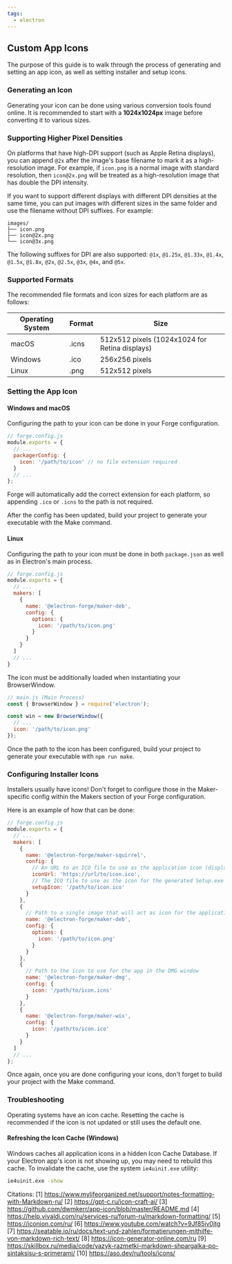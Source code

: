 ```yaml
---
tags:
  - electron
---
```

## Custom App Icons

The purpose of this guide is to walk through the process of generating and setting an app icon, as well as setting installer and setup icons.

### Generating an Icon

Generating your icon can be done using various conversion tools found online. It is recommended to start with a **1024x1024px** image before converting it to various sizes.

### Supporting Higher Pixel Densities

On platforms that have high-DPI support (such as Apple Retina displays), you can append `@2x` after the image's base filename to mark it as a high-resolution image. For example, if `icon.png` is a normal image with standard resolution, then `icon@2x.png` will be treated as a high-resolution image that has double the DPI intensity.

If you want to support different displays with different DPI densities at the same time, you can put images with different sizes in the same folder and use the filename without DPI suffixes. For example:

```
images/
├── icon.png
├── icon@2x.png
└── icon@3x.png
```

The following suffixes for DPI are also supported: `@1x`, `@1.25x`, `@1.33x`, `@1.4x`, `@1.5x`, `@1.8x`, `@2x`, `@2.5x`, `@3x`, `@4x`, and `@5x`.

### Supported Formats

The recommended file formats and icon sizes for each platform are as follows:

| Operating System | Format | Size                                           |
| ---------------- | ------ | ---------------------------------------------- |
| macOS            | .icns  | 512x512 pixels (1024x1024 for Retina displays) |
| Windows          | .ico   | 256x256 pixels                                 |
| Linux            | .png   | 512x512 pixels                                 |

### Setting the App Icon

#### Windows and macOS

Configuring the path to your icon can be done in your Forge configuration.

```javascript
// forge.config.js
module.exports = {
  // ...
  packagerConfig: {
    icon: '/path/to/icon' // no file extension required
  }
  // ...
};
```

Forge will automatically add the correct extension for each platform, so appending `.ico` or `.icns` to the path is not required.

After the config has been updated, build your project to generate your executable with the Make command.

#### Linux

Configuring the path to your icon must be done in both `package.json` as well as in Electron's main process.

```javascript
// forge.config.js
module.exports = {
  // ...
  makers: [
    {
      name: '@electron-forge/maker-deb',
      config: {
        options: {
          icon: '/path/to/icon.png'
        }
      }
    }
  ]
  // ...
}
```

The icon must be additionally loaded when instantiating your BrowserWindow.

```javascript
// main.js (Main Process)
const { BrowserWindow } = require('electron');

const win = new BrowserWindow({
  // ...
  icon: '/path/to/icon.png'
});
```

Once the path to the icon has been configured, build your project to generate your executable with `npm run make`.

### Configuring Installer Icons

Installers usually have icons! Don't forget to configure those in the Maker-specific config within the Makers section of your Forge configuration.

Here is an example of how that can be done:

```javascript
// forge.config.js
module.exports = {
  // ...
  makers: [
    {
      name: '@electron-forge/maker-squirrel',
      config: {
        // An URL to an ICO file to use as the application icon (displayed in Control Panel > Programs and Features).
        iconUrl: 'https://url/to/icon.ico',
        // The ICO file to use as the icon for the generated Setup.exe
        setupIcon: '/path/to/icon.ico'
      }
    },
    {
      // Path to a single image that will act as icon for the application
      name: '@electron-forge/maker-deb',
      config: {
        options: {
          icon: '/path/to/icon.png'
        }
      }
    },
    {
      // Path to the icon to use for the app in the DMG window
      name: '@electron-forge/maker-dmg',
      config: {
        icon: '/path/to/icon.icns'
      }
    },
    {
      name: '@electron-forge/maker-wix',
      config: {
        icon: '/path/to/icon.ico'
      }
    }
  ]
  // ...
};
```

Once again, once you are done configuring your icons, don't forget to build your project with the Make command.

### Troubleshooting

Operating systems have an icon cache. Resetting the cache is recommended if the icon is not updated or still uses the default one.

#### Refreshing the Icon Cache (Windows)

Windows caches all application icons in a hidden Icon Cache Database. If your Electron app's icon is not showing up, you may need to rebuild this cache. To invalidate the cache, use the system `ie4uinit.exe` utility:

```bash
ie4uinit.exe -show
```

Citations:
[1] https://www.mylifeorganized.net/support/notes-formatting-with-Markdown-ru/
[2] https://gpt-c.ru/icon-craft-ai/
[3] https://github.com/dwmkerr/app-icon/blob/master/README.md
[4] https://help.vivaldi.com/ru/services-ru/forum-ru/markdown-formatting/
[5] https://iconion.com/ru/
[6] https://www.youtube.com/watch?v=9Jf85jv0jtg
[7] https://seatable.io/ru/docs/text-und-zahlen/formatierungen-mithilfe-von-markdown-rich-text/
[8] https://icon-generator-online.com/ru
[9] https://skillbox.ru/media/code/yazyk-razmetki-markdown-shpargalka-po-sintaksisu-s-primerami/
[10] https://aso.dev/ru/tools/icons/